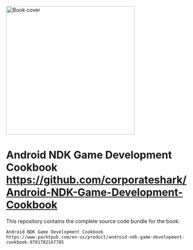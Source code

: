 <img src="./book-cover.jpg" alt="Book cover" width="350px"/>

Android NDK Game Development Cookbook
https://github.com/corporateshark/Android-NDK-Game-Development-Cookbook
=======================================================================

This repository contains the complete source code bundle for the book:

	Android NDK Game Development Cookbook
	https://www.packtpub.com/en-us/product/android-ndk-game-development-cookbook-9781782167785
